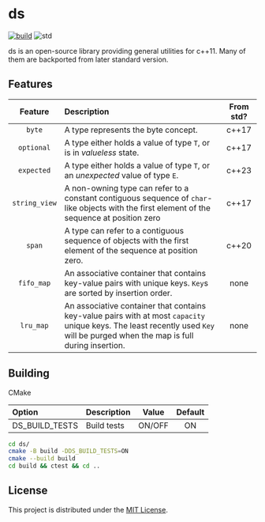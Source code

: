 # ds

[![build](https://github.com/Ramirisu/ds/actions/workflows/build_matrix.yml/badge.svg)](https://github.com/Ramirisu/ds/actions/workflows/build_matrix.yml)
![std](https://img.shields.io/badge/std-11%2F14%2F17%2F20-blue.svg)

ds is an open-source library providing general utilities for c++11. Many of them are backported from later standard version.

## Features

|    Feature    | Description                                                                                                                                                                     | From std? |
| :-----------: | :------------------------------------------------------------------------------------------------------------------------------------------------------------------------------ | :-------: |
|    `byte`     | A type represents the byte concept.                                                                                                                                             |   c++17   |
|  `optional`   | A type either holds a value of type `T`, or is in *valueless* state.                                                                                                            |   c++17   |
|  `expected`   | A type either holds a value of type `T`, or an *unexpected* value of type `E`.                                                                                                  |   c++23   |
| `string_view` | A non-owning type can refer to a constant contiguous sequence of `char`-like objects with the first element of the sequence at position zero                                    |   c++17   |
|    `span`     | A type can refer to a contiguous sequence of objects with the first element of the sequence at position zero.                                                                   |   c++20   |
|  `fifo_map`   | An associative container that contains key-value pairs with unique keys. `Key`s are sorted by insertion order.                                                                  |   none    |
|   `lru_map`   | An associative container that contains key-value pairs with at most `capacity` unique keys. The least recently used `Key` will be purged when the map is full during insertion. |   none    |

## Building

CMake

| Option         | Description | Value  | Default |
| :------------- | :---------- | :----: | :-----: |
| DS_BUILD_TESTS | Build tests | ON/OFF |   ON    |

```sh
cd ds/
cmake -B build -DDS_BUILD_TESTS=ON
cmake --build build
cd build && ctest && cd ..
```

## License

This project is distributed under the [MIT License](https://github.com/Ramirisu/ds/blob/main/LICENSE).
